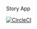 Story App

[![CircleCI](https://dl.circleci.com/status-badge/img/gh/nurrahmanhaadii/storyapp/tree/master.svg?style=shield)](https://dl.circleci.com/status-badge/redirect/gh/nurrahmanhaadii/storyapp/tree/master)
